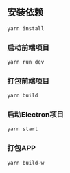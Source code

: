 ## 安装依赖

```sh
yarn install
```

### 启动前端项目
```sh
yarn run dev
```

### 打包前端项目

```sh
yarn build
```

### 启动Electron项目

```sh
yarn start
```

### 打包APP

```sh
yarn build-w
```
